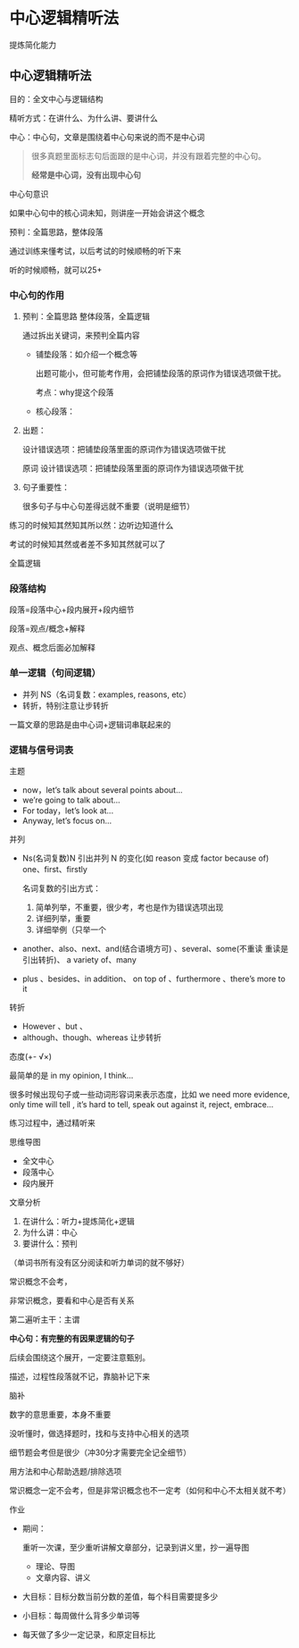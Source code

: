 # 中心逻辑精听法

提炼简化能力

## 中心逻辑精听法

目的：全文中心与逻辑结构

精听方式：在讲什么、为什么讲、要讲什么



中心：中心句，文章是围绕着中心句来说的而不是中心词

> 很多真题里面标志句后面跟的是中心词，并没有跟着完整的中心句。
>
> **经常是中心词，没有出现中心句**



中心句意识

如果中心句中的核心词未知，则讲座一开始会讲这个概念

预判：全篇思路，整体段落 

通过训练来懂考试，以后考试的时候顺畅的听下来

听的时候顺畅，就可以25+

### 中心句的作用

1. 预判：全篇思路 整体段落，全篇逻辑

   通过拆出关键词，来预判全篇内容

   - 铺垫段落：如介绍一个概念等

      出题可能小，但可能考作用，会把铺垫段落的原词作为错误选项做干扰。

      考点：why提这个段落

   - 核心段落：

2. 出题：

   设计错误选项：把铺垫段落里面的原词作为错误选项做干扰

   原词 设计错误选项：把铺垫段落里面的原词作为错误选项做干扰

3. 句子重要性：

   很多句子与中心句差得远就不重要（说明是细节）



练习的时候知其然知其所以然：边听边知道什么

考试的时候知其然或者差不多知其然就可以了



全篇逻辑



### 段落结构

段落=段落中心+段内展开+段内细节

段落=观点/概念+解释

观点、概念后面必加解释



### 单一逻辑（句间逻辑）

- 并列 NS（名词复数：examples, reasons, etc）
- 转折，特别注意让步转折



一篇文章的思路是由中心词+逻辑词串联起来的

### 逻辑与信号词表

主题

- now，let’s talk about several points about... 
- we’re going to talk about...
- For today，let’s look at...
- Anyway, let’s focus on...

并列

- Ns(名词复数)N 引出并列 N 的变化(如 reason 变成 factor because of) one、first、firstly

  名词复数的引出方式：

  1. 简单列举，不重要，很少考，考也是作为错误选项出现
  2. 详细列举，重要
  3. 详细举例（只举一个

- another、also、next、and(结合语境方可) 、several、some(不重读 重读是引出转折)、 a variety of、many

- plus 、besides、in addition、 on top of 、furthermore 、there’s more to it

转折

- However 、but 、
- although、though、whereas 让步转折

态度(+- √×)

最简单的是 in my opinion, I think...

很多时候出现句子或一些动词形容词来表示态度，比如 we need more evidence, only time will tell , it’s hard to tell, speak out against it, reject, embrace...



练习过程中，通过精听来

思维导图

- 全文中心
- 段落中心
- 段内展开



文章分析

1. 在讲什么：听力+提炼简化+逻辑
2. 为什么讲：中心
3. 要讲什么：预判



（单词书所有没有区分阅读和听力单词的就不够好）



常识概念不会考，

非常识概念，要看和中心是否有关系



第二遍听主干：主谓



**中心句：有完整的有因果逻辑的句子**

后续会围绕这个展开，一定要注意甄别。



描述，过程性段落就不记，靠脑补记下来

脑补

数字的意思重要，本身不重要

没听懂时，做选择题时，找和与支持中心相关的选项

细节题会考但是很少（冲30分才需要完全记全细节）



用方法和中心帮助选题/排除选项



常识概念一定不会考，但是非常识概念也不一定考（如何和中心不太相关就不考）



作业

- 期间：

  重听一次课，至少重听讲解文章部分，记录到讲义里，抄一遍导图

  - 理论、导图
  - 文章内容、讲义



- 大目标：目标分数当前分数的差值，每个科目需要提多少
- 小目标：每周做什么背多少单词等
- 每天做了多少一定记录，和原定目标比



